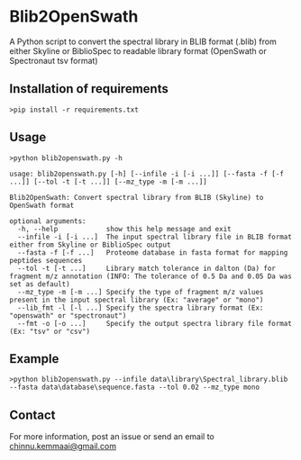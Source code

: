 # Blib2OpenSwath
A Python script to convert the spectral library in BLIB format (.blib) from either Skyline or BiblioSpec to readable library format (OpenSwath or Spectronaut tsv format)

## Installation of requirements

```
>pip install -r requirements.txt
```

## Usage

```
>python blib2openswath.py -h

usage: blib2openswath.py [-h] [--infile -i [-i ...]] [--fasta -f [-f ...]] [--tol -t [-t ...]] [--mz_type -m [-m ...]]

Blib2OpenSwath: Convert spectral library from BLIB (Skyline) to OpenSwath format

optional arguments:
  -h, --help            show this help message and exit
  --infile -i [-i ...]  The input spectral library file in BLIB format either from Skyline or BiblioSpec output
  --fasta -f [-f ...]   Proteome database in fasta format for mapping peptides sequences
  --tol -t [-t ...]     Library match tolerance in dalton (Da) for fragment m/z annotation (INFO: The tolerance of 0.5 Da and 0.05 Da was set as default)
  --mz_type -m [-m ...] Specify the type of fragment m/z values present in the input spectral library (Ex: "average" or "mono")
  --lib_fmt -l [-l ...] Specify the spectra library format (Ex: "openswath" or "spectronaut")
  --fmt -o [-o ...]     Specify the output spectra library file format (Ex: "tsv" or "csv")
```
## Example

```
>python blib2openswath.py --infile data\library\Spectral_library.blib --fasta data\database\sequence.fasta --tol 0.02 --mz_type mono 
```
## Contact
For more information, post an issue or send an email to chinnu.kemmaai@gmail.com
